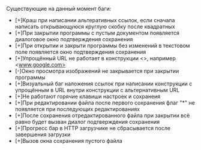 Существующие на данный момент баги:
- [+]Краш при написании альтеративных ссылок, если сначала написать открывающуюся круглую скобку после квадратных
- [+]При закрытии программы с пустым документом появляется диалоговое окно подтверждения сохранения
- [+]При открытии и закрыти программы без изменений в текстовом поле появляется окно подтверждения сохранения
- [+]Упрощённый URL не работает в конструкции <>, например <www.google.com>
- [-]Окно просмотра изображений не закрывается при закрытии программы
- [+]Визуальный баг наложения ссылок при написании конструкции с упрощённым в URL внутри конструкции с альтернативным URL
- [+]Не работают горячие клавиши настроек и сохранеия
- [+]При редактировании файла после первого сохранения флаг "*" не появляется при последующих редактированиях
- [+]После сохранения отредактированного файла при закрытии всё равно будет вызван диалог подтверждения сохранения
- [+]Прогресс бар в HTTP загрузчике не сбрасывается после завершения загрузки
- [+]Вызов окна сохранения пустого файла
